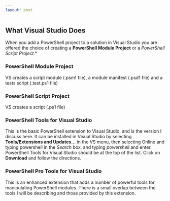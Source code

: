 ```yaml
---
layout: post
---
```

## What Visual Studio Does

When you add a PowerShell project to a solution in Visual Studio you are offered the choice of creating a 
**PowerShell Module Project** or a *PowerShell Script Project.**

### PowerShell Module Project

VS creates a script module (.psm1 file), a module manifest (.psd1 file) and a tests script (.test.ps1 file)

### PowerShell Script Project

VS creates a script (.ps1 file)

### PowerShell Tools for Visual Studio

This is the basic PowerShell extension to Visual Studio, and is the version I discuss here. It can be installed in Visual Studio 
by selecting **Tools/Extensions and Updates...** in the VS menu, then selecting Online and typing powershell in the *Search* box, 
and typing *powershell* and enter. PowerShell Tools for Visual Studio should be at the top of the list. Click on **Download** and 
follow the directions.

### PowerShell Pro Tools for Visual Studio

This is an enhanced extension that adds a number of powerful tools for manipulating PowerShell modules. There is a small overlap between the tools I will be describing and those provided by this extension.